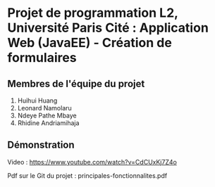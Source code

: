 # Projet de programmation L2, Université Paris Cité : Application Web (JavaEE) - Création de formulaires #

## Membres de l'équipe du projet ##
1. Huihui Huang
2. Leonard Namolaru
3. Ndeye Pathe Mbaye
4. Rhidine Andriamihaja

## Démonstration ##
Video : https://www.youtube.com/watch?v=CdCUxKj7Z4o

Pdf sur le Git du projet : principales-fonctionnalites.pdf
